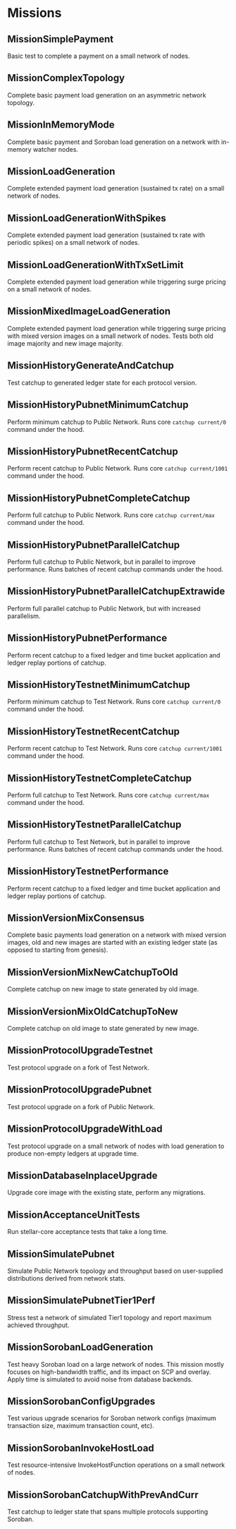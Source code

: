 # Missions

## MissionSimplePayment

Basic test to complete a payment on a small network of nodes.

## MissionComplexTopology

Complete basic payment load generation on an asymmetric network topology.

## MissionInMemoryMode

Complete basic payment and Soroban load generation on a network with in-memory watcher nodes.

## MissionLoadGeneration

Complete extended payment load generation (sustained tx rate) on a small network of nodes.

## MissionLoadGenerationWithSpikes

Complete extended payment load generation (sustained tx rate with periodic spikes) on a small network of nodes.

## MissionLoadGenerationWithTxSetLimit

Complete extended payment load generation while triggering surge pricing on a small network of nodes.

## MissionMixedImageLoadGeneration

Complete extended payment load generation while triggering surge pricing with mixed version images on a small network of nodes. Tests both old image majority and new image majority.

## MissionHistoryGenerateAndCatchup

Test catchup to generated ledger state for each protocol version.

## MissionHistoryPubnetMinimumCatchup

Perform minimum catchup to Public Network. Runs core `catchup current/0` command under the hood.

## MissionHistoryPubnetRecentCatchup

Perform recent catchup to Public Network. Runs core `catchup current/1001` command under the hood.

## MissionHistoryPubnetCompleteCatchup

Perform full catchup to Public Network. Runs core `catchup current/max` command under the hood.

## MissionHistoryPubnetParallelCatchup

Perform full catchup to Public Network, but in parallel to improve performance. Runs batches of recent catchup commands under the hood.

## MissionHistoryPubnetParallelCatchupExtrawide

Perform full parallel catchup to Public Network, but with increased parallelism.

## MissionHistoryPubnetPerformance

Perform recent catchup to a fixed ledger and time bucket application and ledger replay portions of catchup.

## MissionHistoryTestnetMinimumCatchup

Perform minimum catchup to Test Network. Runs core `catchup current/0` command under the hood.

## MissionHistoryTestnetRecentCatchup

Perform recent catchup to Test Network. Runs core `catchup current/1001` command under the hood.

## MissionHistoryTestnetCompleteCatchup

Perform full catchup to Test Network. Runs core `catchup current/max` command under the hood.

## MissionHistoryTestnetParallelCatchup

Perform full catchup to Test Network, but in parallel to improve performance. Runs batches of recent catchup commands under the hood.

## MissionHistoryTestnetPerformance

Perform recent catchup to a fixed ledger and time bucket application and ledger replay portions of catchup.

## MissionVersionMixConsensus

Complete basic payments load generation on a network with mixed version images, old and new images are started with an existing ledger state (as opposed to starting from genesis).

## MissionVersionMixNewCatchupToOld

Complete catchup on new image to state generated by old image.

## MissionVersionMixOldCatchupToNew

Complete catchup on old image to state generated by new image.

## MissionProtocolUpgradeTestnet

Test protocol upgrade on a fork of Test Network.

## MissionProtocolUpgradePubnet

Test protocol upgrade on a fork of Public Network.

## MissionProtocolUpgradeWithLoad

Test protocol upgrade on a small network of nodes with load generation to produce non-empty ledgers at upgrade time.

## MissionDatabaseInplaceUpgrade

Upgrade core image with the existing state, perform any migrations.

## MissionAcceptanceUnitTests

Run stellar-core acceptance tests that take a long time.

## MissionSimulatePubnet

Simulate Public Network topology and throughput based on user-supplied distributions derived from network stats.

## MissionSimulatePubnetTier1Perf

Stress test a network of simulated Tier1 topology and report maximum achieved throughput.

## MissionSorobanLoadGeneration

Test heavy Soroban load on a large network of nodes. This mission mostly focuses on high-bandwidth traffic, and its impact on SCP and overlay. Apply time is simulated to avoid noise from database backends.

## MissionSorobanConfigUpgrades

Test various upgrade scenarios for Soroban network configs (maximum transaction size, maximum transaction count, etc).

## MissionSorobanInvokeHostLoad

Test resource-intensive InvokeHostFunction operations on a small network of nodes.

## MissionSorobanCatchupWithPrevAndCurr

Test catchup to ledger state that spans multiple protocols supporting Soroban.

